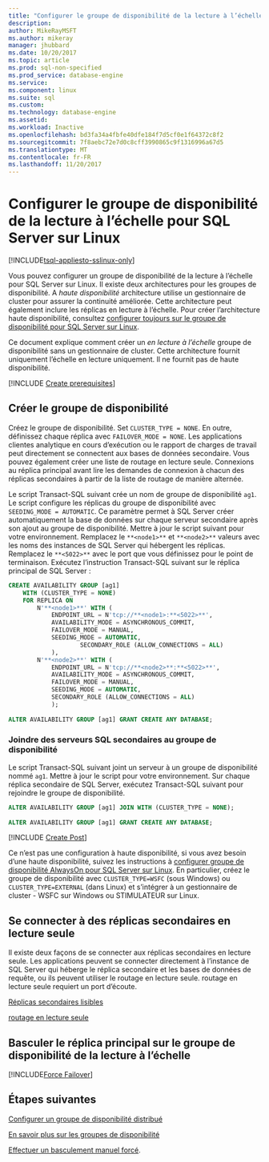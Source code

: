```yaml
---
title: "Configurer le groupe de disponibilité de la lecture à l’échelle pour SQL Server sur Linux | Documents Microsoft"
description: 
author: MikeRayMSFT
ms.author: mikeray
manager: jhubbard
ms.date: 10/20/2017
ms.topic: article
ms.prod: sql-non-specified
ms.prod_service: database-engine
ms.service: 
ms.component: linux
ms.suite: sql
ms.custom: 
ms.technology: database-engine
ms.assetid: 
ms.workload: Inactive
ms.openlocfilehash: bd3fa34a4fbfe40dfe184f7d5cf0e1f64372c8f2
ms.sourcegitcommit: 7f8aebc72e7d0c8cff3990865c9f1316996a67d5
ms.translationtype: MT
ms.contentlocale: fr-FR
ms.lasthandoff: 11/20/2017
---
```

# <a name="configure-read-scale-availability-group-for-sql-server-on-linux"></a>Configurer le groupe de disponibilité de la lecture à l’échelle pour SQL Server sur Linux

[!INCLUDE[tsql-appliesto-sslinux-only](../includes/tsql-appliesto-sslinux-only.md)]

Vous pouvez configurer un groupe de disponibilité de la lecture à l’échelle pour SQL Server sur Linux. Il existe deux architectures pour les groupes de disponibilité. A *haute disponibilité* architecture utilise un gestionnaire de cluster pour assurer la continuité améliorée. Cette architecture peut également inclure les réplicas en lecture à l’échelle. Pour créer l’architecture haute disponibilité, consultez [configurer toujours sur le groupe de disponibilité pour SQL Server sur Linux](sql-server-linux-availability-group-configure-ha.md).

Ce document explique comment créer un *en lecture à l’échelle* groupe de disponibilité sans un gestionnaire de cluster. Cette architecture fournit uniquement l’échelle en lecture uniquement. Il ne fournit pas de haute disponibilité.

[!INCLUDE [Create prerequisites](../includes/ss-linux-cluster-availability-group-create-prereq.md)]

## <a name="create-the-availability-group"></a>Créer le groupe de disponibilité

Créez le groupe de disponibilité. Set `CLUSTER_TYPE = NONE`. En outre, définissez chaque réplica avec `FAILOVER_MODE = NONE`. Les applications clientes analytique en cours d’exécution ou le rapport de charges de travail peut directement se connectent aux bases de données secondaire. Vous pouvez également créer une liste de routage en lecture seule. Connexions au réplica principal avant lire les demandes de connexion à chacun des réplicas secondaires à partir de la liste de routage de manière alternée.

Le script Transact-SQL suivant crée un nom de groupe de disponibilité `ag1`. Le script configure les réplicas du groupe de disponibilité avec `SEEDING_MODE = AUTOMATIC`. Ce paramètre permet à SQL Server créer automatiquement la base de données sur chaque serveur secondaire après son ajout au groupe de disponibilité. Mettre à jour le script suivant pour votre environnement. Remplacez le `**<node1>**` et `**<node2>**` valeurs avec les noms des instances de SQL Server qui hébergent les réplicas. Remplacez le `**<5022>**` avec le port que vous définissez pour le point de terminaison. Exécutez l’instruction Transact-SQL suivant sur le réplica principal de SQL Server :

```SQL
CREATE AVAILABILITY GROUP [ag1]
    WITH (CLUSTER_TYPE = NONE)
    FOR REPLICA ON
        N'**<node1>**' WITH (
            ENDPOINT_URL = N'tcp://**<node1>:**<5022>**',
            AVAILABILITY_MODE = ASYNCHRONOUS_COMMIT,
            FAILOVER_MODE = MANUAL,
            SEEDING_MODE = AUTOMATIC,
                    SECONDARY_ROLE (ALLOW_CONNECTIONS = ALL)
            ),
        N'**<node2>**' WITH ( 
            ENDPOINT_URL = N'tcp://**<node2>**:**<5022>**', 
            AVAILABILITY_MODE = ASYNCHRONOUS_COMMIT,
            FAILOVER_MODE = MANUAL,
            SEEDING_MODE = AUTOMATIC,
            SECONDARY_ROLE (ALLOW_CONNECTIONS = ALL)
            );
        
ALTER AVAILABILITY GROUP [ag1] GRANT CREATE ANY DATABASE;
```

### <a name="join-secondary-sql-servers-to-the-availability-group"></a>Joindre des serveurs SQL secondaires au groupe de disponibilité

Le script Transact-SQL suivant joint un serveur à un groupe de disponibilité nommé `ag1`. Mettre à jour le script pour votre environnement. Sur chaque réplica secondaire de SQL Server, exécutez Transact-SQL suivant pour rejoindre le groupe de disponibilité.

```SQL
ALTER AVAILABILITY GROUP [ag1] JOIN WITH (CLUSTER_TYPE = NONE);
         
ALTER AVAILABILITY GROUP [ag1] GRANT CREATE ANY DATABASE;
```

[!INCLUDE [Create Post](../includes/ss-linux-cluster-availability-group-create-post.md)]

Ce n’est pas une configuration à haute disponibilité, si vous avez besoin d’une haute disponibilité, suivez les instructions à [configurer groupe de disponibilité AlwaysOn pour SQL Server sur Linux](sql-server-linux-availability-group-configure-ha.md). En particulier, créez le groupe de disponibilité avec `CLUSTER_TYPE=WSFC` (sous Windows) ou `CLUSTER_TYPE=EXTERNAL` (dans Linux) et s’intégrer à un gestionnaire de cluster - WSFC sur Windows ou STIMULATEUR sur Linux.

## <a name="connect-to-read-only-secondary-replicas"></a>Se connecter à des réplicas secondaires en lecture seule

Il existe deux façons de se connecter aux réplicas secondaires en lecture seule. Les applications peuvent se connecter directement à l’instance de SQL Server qui héberge le réplica secondaire et les bases de données de requête, ou ils peuvent utiliser le routage en lecture seule. routage en lecture seule requiert un port d’écoute.

[Réplicas secondaires lisibles](../database-engine/availability-groups/windows/active-secondaries-readable-secondary-replicas-always-on-availability-groups.md)

[routage en lecture seule](../database-engine/availability-groups/windows/listeners-client-connectivity-application-failover.md#ConnectToSecondary)

## <a name="fail-over-primary-replica-on-read-scale-availability-group"></a>Basculer le réplica principal sur le groupe de disponibilité de la lecture à l’échelle

[!INCLUDE[Force Failover](../includes/ss-force-failover-read-scale-out.md)]

## <a name="next-steps"></a>Étapes suivantes

[Configurer un groupe de disponibilité distribué](..\database-engine\availability-groups\windows\distributed-availability-groups-always-on-availability-groups.md)

[En savoir plus sur les groupes de disponibilité](..\database-engine\availability-groups\windows\overview-of-always-on-availability-groups-sql-server.md)

[Effectuer un basculement manuel forcé](../database-engine/availability-groups/windows/perform-a-forced-manual-failover-of-an-availability-group-sql-server.md).

